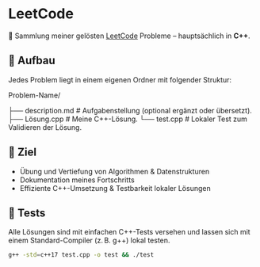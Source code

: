 # LeetCode

📘 Sammlung meiner gelösten [LeetCode](https://leetcode.com/) Probleme – hauptsächlich in **C++**.

## 🔧 Aufbau

Jedes Problem liegt in einem eigenen Ordner mit folgender Struktur:

Problem-Name/

├── description.md # Aufgabenstellung (optional ergänzt oder übersetzt).
├── Lösung.cpp # Meine C++-Lösung.
└── test.cpp # Lokaler Test zum Validieren der Lösung.

## 🚀 Ziel

- Übung und Vertiefung von Algorithmen & Datenstrukturen  
- Dokumentation meines Fortschritts  
- Effiziente C++-Umsetzung & Testbarkeit lokaler Lösungen

## 🧪 Tests

Alle Lösungen sind mit einfachen C++-Tests versehen und lassen sich mit einem Standard-Compiler (z. B. g++) lokal testen.

```bash
g++ -std=c++17 test.cpp -o test && ./test
